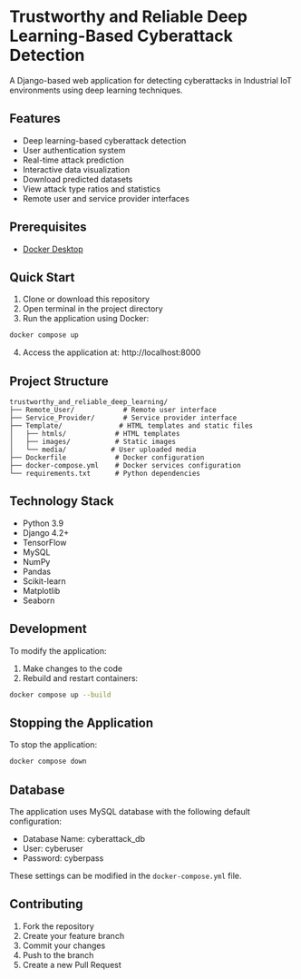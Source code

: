 # Trustworthy and Reliable Deep Learning-Based Cyberattack Detection

A Django-based web application for detecting cyberattacks in Industrial IoT environments using deep learning techniques.

## Features

- Deep learning-based cyberattack detection
- User authentication system
- Real-time attack prediction
- Interactive data visualization
- Download predicted datasets
- View attack type ratios and statistics
- Remote user and service provider interfaces

## Prerequisites

- [Docker Desktop](https://www.docker.com/products/docker-desktop/)

## Quick Start

1. Clone or download this repository
2. Open terminal in the project directory
3. Run the application using Docker:
```bash
docker compose up
```
4. Access the application at: http://localhost:8000

## Project Structure

```
trustworthy_and_reliable_deep_learning/
├── Remote_User/            # Remote user interface
├── Service_Provider/       # Service provider interface
├── Template/              # HTML templates and static files
│   ├── htmls/            # HTML templates
│   ├── images/           # Static images
│   └── media/           # User uploaded media
├── Dockerfile            # Docker configuration
├── docker-compose.yml    # Docker services configuration
└── requirements.txt      # Python dependencies
```

## Technology Stack

- Python 3.9
- Django 4.2+
- TensorFlow
- MySQL
- NumPy
- Pandas
- Scikit-learn
- Matplotlib
- Seaborn

## Development

To modify the application:

1. Make changes to the code
2. Rebuild and restart containers:
```bash
docker compose up --build
```

## Stopping the Application

To stop the application:
```bash
docker compose down
```

## Database

The application uses MySQL database with the following default configuration:
- Database Name: cyberattack_db
- User: cyberuser
- Password: cyberpass

These settings can be modified in the `docker-compose.yml` file.

## Contributing

1. Fork the repository
2. Create your feature branch
3. Commit your changes
4. Push to the branch
5. Create a new Pull Request



